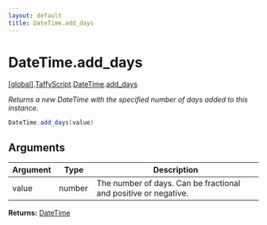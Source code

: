 ```yaml
---
layout: default
title: DateTime.add_days
---
```


# DateTime.add_days

[\[global\]]({{site.baseurl}}/docs/).[TaffyScript]({{site.baseurl}}/docs/TaffyScript/).[DateTime]({{site.baseurl}}/docs/TaffyScript/DateTime/).[add_days]({{site.baseurl}}/docs/TaffyScript/DateTime/add_days/)

_Returns a new DateTime with the specified number of days added to this instance._

```cs
DateTime.add_days(value)
```

## Arguments

<table>
  <col width="15%">
  <col width="15%">
  <thead>
    <tr>
      <th>Argument</th>
      <th>Type</th>
      <th>Description</th>
    </tr>
  </thead>
  <tbody>
    <tr>
      <td>value</td>
      <td>number</td>
      <td>The number of days. Can be fractional and positive or negative.</td>
    </tr>
  </tbody>
</table>

**Returns:** [DateTime]({{site.baseurl}}/docs/TaffyScript/DateTime)
